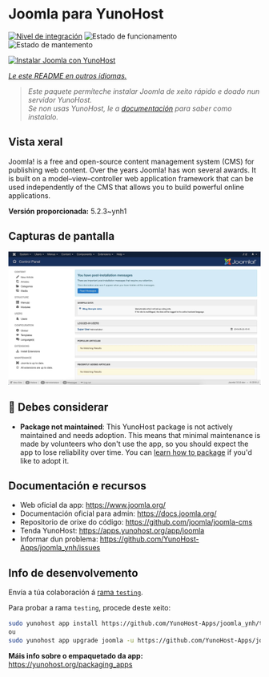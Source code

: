<!--
NOTA: Este README foi creado automáticamente por <https://github.com/YunoHost/apps/tree/master/tools/readme_generator>
NON debe editarse manualmente.
-->

# Joomla para YunoHost

[![Nivel de integración](https://apps.yunohost.org/badge/integration/joomla)](https://ci-apps.yunohost.org/ci/apps/joomla/)
![Estado de funcionamento](https://apps.yunohost.org/badge/state/joomla)
![Estado de mantemento](https://apps.yunohost.org/badge/maintained/joomla)

[![Instalar Joomla con YunoHost](https://install-app.yunohost.org/install-with-yunohost.svg)](https://install-app.yunohost.org/?app=joomla)

*[Le este README en outros idiomas.](./ALL_README.md)*

> *Este paquete permíteche instalar Joomla de xeito rápido e doado nun servidor YunoHost.*  
> *Se non usas YunoHost, le a [documentación](https://yunohost.org/install) para saber como instalalo.*

## Vista xeral

Joomla! is a free and open-source content management system (CMS) for publishing web content. Over the years Joomla! has won several awards. It is built on a model–view–controller web application framework that can be used independently of the CMS that allows you to build powerful online applications.


**Versión proporcionada:** 5.2.3~ynh1

## Capturas de pantalla

![Captura de pantalla de Joomla](./doc/screenshots/screenshot.jpg)

## :red_circle: Debes considerar

- **Package not maintained**: This YunoHost package is not actively maintained and needs adoption. This means that minimal maintenance is made by volunteers who don't use the app, so you should expect the app to lose reliability over time. You can [learn how to package](https://yunohost.org/packaging_apps_intro) if you'd like to adopt it.

## Documentación e recursos

- Web oficial da app: <https://www.joomla.org/>
- Documentación oficial para admin: <https://docs.joomla.org/>
- Repositorio de orixe do código: <https://github.com/joomla/joomla-cms>
- Tenda YunoHost: <https://apps.yunohost.org/app/joomla>
- Informar dun problema: <https://github.com/YunoHost-Apps/joomla_ynh/issues>

## Info de desenvolvemento

Envía a túa colaboración á [rama `testing`](https://github.com/YunoHost-Apps/joomla_ynh/tree/testing).

Para probar a rama `testing`, procede deste xeito:

```bash
sudo yunohost app install https://github.com/YunoHost-Apps/joomla_ynh/tree/testing --debug
ou
sudo yunohost app upgrade joomla -u https://github.com/YunoHost-Apps/joomla_ynh/tree/testing --debug
```

**Máis info sobre o empaquetado da app:** <https://yunohost.org/packaging_apps>

